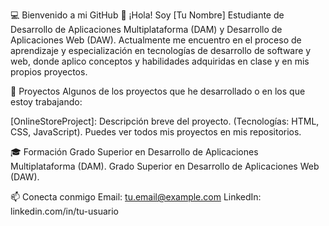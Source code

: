 💻 Bienvenido a mi GitHub
👋 ¡Hola! Soy [Tu Nombre]
Estudiante de Desarrollo de Aplicaciones Multiplataforma (DAM) y Desarrollo de Aplicaciones Web (DAW). Actualmente me encuentro en el proceso de aprendizaje y especialización en tecnologías de desarrollo de software y web, donde aplico conceptos y habilidades adquiridas en clase y en mis propios proyectos.

📂 Proyectos
Algunos de los proyectos que he desarrollado o en los que estoy trabajando:

[OnlineStoreProject]: Descripción breve del proyecto. (Tecnologías: HTML, CSS, JavaScript).
Puedes ver todos mis proyectos en mis repositorios.

🎓 Formación
Grado Superior en Desarrollo de Aplicaciones Multiplataforma (DAM).
Grado Superior en Desarrollo de Aplicaciones Web (DAW).

📫 Conecta conmigo
Email: tu.email@example.com
LinkedIn: linkedin.com/in/tu-usuario

